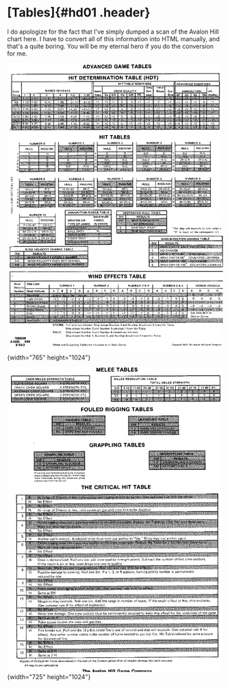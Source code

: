 [Tables]{#hd01 .header}
=======================

I do apologize for the fact that I\'ve simply dumped a scan of the
Avalon Hill chart here. I have to convert all of this information into
HTML manually, and that\'s a quite boring. You will be my eternal hero
if you do the conversion for me.

![](files/tables.gif){width="765" height="1024"}

![](files/tables2.gif){width="725" height="1024"}
